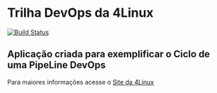 # Trilha DevOps da 4Linux

<!-- Altere a Flag abaixo com sua URL do Travis -->
[![Build Status](https://travis-ci.org/cleudsonx/DevOpsLab-HelloWorld.svg?branch=master)](https://travis-ci.org/cleudsonx/DevOpsLab-HelloWorld)
## Aplicação criada para exemplificar o Ciclo de uma PipeLine DevOps


Para maiores informações acesse o [Site da 4Linux](https://www.4linux.com.br/cursos/devops)
